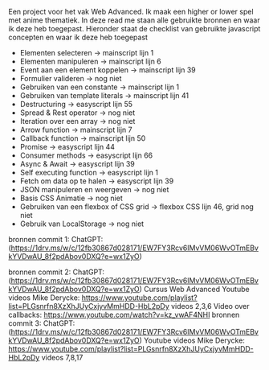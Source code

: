 Een project voor het vak Web Advanced. Ik maak een higher or lower spel met anime thematiek. 
In deze read me staan alle gebruikte bronnen en waar ik deze heb toegepast. Hieronder staat de checklist van gebruikte javascript concepten en waar ik deze heb toegepast

<ul>
    <li>Elementen selecteren -> mainscript lijn 1</li>
    <li>Elementen manipuleren -> mainscript lijn 6</li>
    <li>Event aan een element koppelen -> mainscript lijn 39</li>
    <li>Formulier valideren -> nog niet</li>
    <li>Gebruiken van een constante -> mainscript lijn 1</li>
    <li>Gebruiken van template literals -> mainscript lijn 41</li>
    <li>Destructuring -> easyscript lijn 55</li>
    <li>Spread & Rest operator -> nog niet</li>
    <li>Iteration over een array -> nog niet</li>
    <li>Arrow function -> mainscript lijn 7</li>
    <li>Callback function -> mainscript lijn 50</li>
    <li>Promise -> easyscript lijn 44</li>
    <li>Consumer methods -> easyscript lijn 66</li>
    <li>Async & Await -> easyscript lijn 39</li>
    <li>Self executing function -> easyscript lijn 1</li>
    <li>Fetch om data op te halen -> easyscript lijn 39</li>
    <li>JSON manipuleren en weergeven -> nog niet</li>
    <li>Basis CSS Animatie -> nog niet</li>
    <li>Gebruiken van een flexbox of CSS grid -> flexbox CSS lijn 46, grid nog niet</li>
    <li>Gebruik van LocalStorage -> nog niet</li>
</ul>

bronnen commit 1:
ChatGPT:
(https://1drv.ms/w/c/12fb30867d028171/EW7FY3Rcv6lMvVM06WvOTmEBvkYVDwAU_8f2pdAbov0DXQ?e=wx1ZyO)

bronnen commit 2:
ChatGPT:
(https://1drv.ms/w/c/12fb30867d028171/EW7FY3Rcv6lMvVM06WvOTmEBvkYVDwAU_8f2pdAbov0DXQ?e=wx1ZyO)
Cursus Web Advanced 
Youtube videos Mike Derycke: https://www.youtube.com/playlist?list=PLGsnrfn8XzXhJUyCxjyvMmHDD-HbL2pDy
videos 2,3,6
Video over callbacks: https://www.youtube.com/watch?v=kz_vwAF4NHI
bronnen commit 3:
ChatGPT:
(https://1drv.ms/w/c/12fb30867d028171/EW7FY3Rcv6lMvVM06WvOTmEBvkYVDwAU_8f2pdAbov0DXQ?e=wx1ZyO)
Youtube videos Mike Derycke: https://www.youtube.com/playlist?list=PLGsnrfn8XzXhJUyCxjyvMmHDD-HbL2pDy
videos 7,8,17




